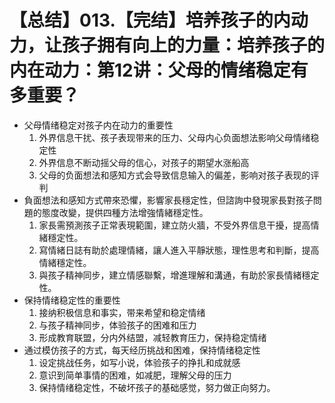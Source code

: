 # 【总结】013.【完结】培养孩子的内动力，让孩子拥有向上的力量：培养孩子的内在动力：第12讲：父母的情绪稳定有多重要？

-   父母情绪稳定对孩子内在动力的重要性
    1.  外界信息干扰、孩子表现带来的压力、父母内心负面想法影响父母情绪稳定性
    2.  外界信息不断动摇父母的信心，对孩子的期望水涨船高
    3.  父母的负面想法和感知方式会导致信息输入的偏差，影响对孩子表现的评判
-   負面想法和感知方式帶來恐懼，影響家長穩定性，但諮詢中發現家長對孩子問題的態度改變，提供四種方法增強情緒穩定性。
    1.  家長需預測孩子正常表現範圍，建立防火牆，不受外界信息干擾，提高情緒穩定性。
    2.  寫情緒日誌有助於處理情緒，讓人進入平靜狀態，理性思考和判斷，提高情緒穩定性。
    3.  與孩子精神同步，建立情感聯繫，增進理解和溝通，有助於家長情緒穩定性。
-   保持情绪稳定性的重要性
    1.  接纳积极信息和事实，带来希望和稳定情绪
    2.  与孩子精神同步，体验孩子的困难和压力
    3.  形成教育联盟，分内外结盟，减轻教育压力，保持稳定情绪
-   通过模仿孩子的方式，每天经历挑战和困难，保持情绪稳定性
    1.  设定挑战任务，如写小说，体验孩子的挣扎和成就感
    2.  意识到简单事情的困难，如减肥，理解父母的压力
    3.  保持情绪稳定性，不破坏孩子的基础感觉，努力做正向努力。